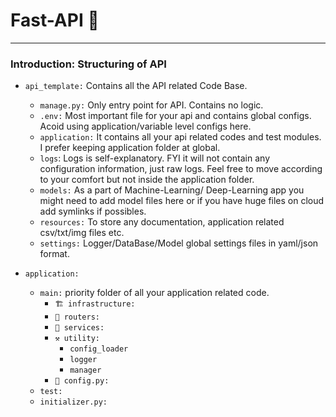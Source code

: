 # Fast-API 🚀
----------------------------------------

###  **Introduction: Structuring of API**

- `api_template:`  Contains all the API related Code Base.
    - `manage.py:` Only entry point for API. Contains no logic. 
    - `.env:` Most important file for your api and contains global configs. Acoid using application/variable level configs here.
    - `application:`  It contains all your api related codes and test modules. I prefer keeping application folder at global.
    - `logs`: Logs is self-explanatory. FYI it will not contain any configuration information, just raw logs. Feel free to move according to your comfort but not inside the application folder.
    - `models:` As a part of Machine-Learning/ Deep-Learning app you might need to add model files here or if you have huge files on cloud add symlinks if possibles.
    - `resources:` To store any documentation, application related csv/txt/img files etc.
    - `settings:` Logger/DataBase/Model global settings files in yaml/json format.

- `application:` 
    - `main:` priority folder of all your application related code.
        - `🏗 infrastructure:` 
        - `📮 routers:`
        - `📡 services:`
        - `⚒ utility:`
            - `config_loader`
            - `logger`
            - `manager`
        - `🐍 config.py:`
    - `test:`
    - `initializer.py:`
    
